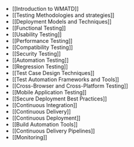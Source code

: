 - [[Introduction to WMATD]] 
- [[Testing Methodologies and strategies]]
- [[Deployment Models and Techniques]]
- [[Functional Testing]]
- [[Usability Testing]]
- [[Performance Testing]]
- [[Compatibility Testing]]
- [[Security Testing]]
- [[Automation Testing]]
- [[Regression Testing]]
- [[Test Case Design Techniques]]
- [[Test Automation Frameworks and Tools]]
- [[Cross-Browser and Cross-Platform Testing]]
- [[Mobile Application Testing]]
- [[Secure Deployment Best Practices]]
- [[Continuous Integration]]
- [[Continuous Delivery]]
- [[Continuous Deployment]]
- [[Build Automation Tools]]
- [[Continuous Delivery Pipelines]]
- [[Monitoring]]